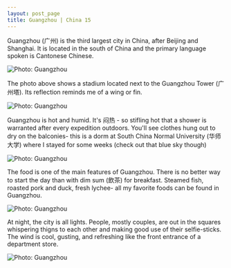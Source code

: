 ```yaml
---
layout: post_page
title: Guangzhou | China 15
---
```


Guangzhou (广州) is the third largest city in China, after Beijing and Shanghai. It is located in the south of China and the primary language spoken is Cantonese Chinese. 

<img alt="Photo: Guangzhou" src="http://nmlin.org/Images/2015.08.02/river.jpg" style="max-width:630px;">

The photo above shows a stadium located next to the Guangzhou Tower (广州塔). Its reflection reminds me of a wing or fin. 

<img alt="Photo: Guangzhou" src="http://nmlin.org/Images/2015.08.02/clothes.jpg" style="max-width:630px;">

Guangzhou is hot and humid. It's 闷热 - so stifling hot that a shower is warranted after every expedition outdoors. You'll see clothes hung out to dry on the balconies- this is a dorm at South China Normal University (华师大学) where I stayed for some weeks (check out that blue sky though)

<img alt="Photo: Guangzhou" src="http://nmlin.org/Images/2015.08.02/pigs.jpg" style="max-width:630px;">

The food is one of the main features of Guangzhou. There is no better way to start the day than with dim sum (飲茶) for breakfast. Steamed fish, roasted pork and duck, fresh lychee- all my favorite foods can be found in Guangzhou. 

<img alt="Photo: Guangzhou" src="http://nmlin.org/Images/2015.08.02/coconut.jpg" style="max-width:630px;">

At night, the city is all lights. People, mostly couples, are out in the squares whispering thigns to each other and making good use of their selfie-sticks. The wind is cool, gusting, and refreshing like the front entrance of a department store. 

<img alt="Photo: Guangzhou" src="http://nmlin.org/Images/2015.08.02/library.jpg" style="max-width:630px;">
